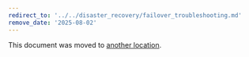 ```yaml
---
redirect_to: '../../disaster_recovery/failover_troubleshooting.md'
remove_date: '2025-08-02'
---
```


<!-- markdownlint-disable -->

This document was moved to [another location](../../disaster_recovery/failover_troubleshooting.md).

<!-- This redirect file can be deleted after <YYYY-MM-DD>. -->
<!-- Redirects that point to other docs in the same project expire in three months. -->
<!-- Redirects that point to docs in a different project or site (for example, link is not relative and starts with `https:`) expire in one year. -->
<!-- Before deletion, see: https://docs.gitlab.com/ee/development/documentation/redirects.html -->
